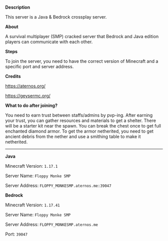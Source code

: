 **Description**

This server is a Java & Bedrock crossplay server.

**About**

A survival multiplayer (SMP) cracked server that Bedrock and Java edition players can communicate with each other.

**Steps**

To join the server, you need to have the correct version of Minecraft and a specific port and server address.

**Credits**

https://aternos.org/

https://geysermc.org/

**What to do after joining?**

You need to earn trust between staffs/admins by pvp-ing. After earning your trust, you can gather resources and materials to get a shelter. There will be a starter kit near the spawn. You can break the chest once to get full enchanted diamond armor. To get the armor netherited, you need to get ancient debris from the nether and use a smithing table to make it netherited.

---
**Java**

Minecraft Version: `1.17.1`

Server Name: `Floppy Monke SMP`

Server Address: `FLOPPY_MONKESMP.aternos.me:39047`


**Bedrock**

Minecraft Version: `1.17.41`

Server Name: `Floppy Monke SMP`

Server Address: `FLOPPY_MONKESMP.aternos.me`

Port: `39047`
